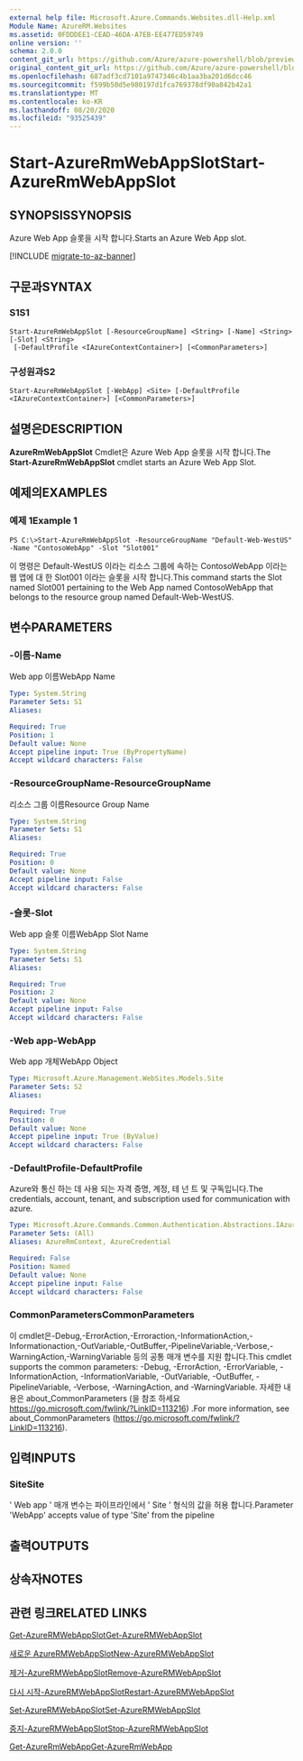 ```yaml
---
external help file: Microsoft.Azure.Commands.Websites.dll-Help.xml
Module Name: AzureRM.Websites
ms.assetid: 0FDDDEE1-CEAD-46DA-A7EB-EE477ED59749
online version: ''
schema: 2.0.0
content_git_url: https://github.com/Azure/azure-powershell/blob/preview/src/ResourceManager/Websites/Commands.Websites/help/Start-AzureRmWebAppSlot.md
original_content_git_url: https://github.com/Azure/azure-powershell/blob/preview/src/ResourceManager/Websites/Commands.Websites/help/Start-AzureRmWebAppSlot.md
ms.openlocfilehash: 687adf3cd7101a9747346c4b1aa3ba201d6dcc46
ms.sourcegitcommit: f599b50d5e980197d1fca769378df90a842b42a1
ms.translationtype: MT
ms.contentlocale: ko-KR
ms.lasthandoff: 08/20/2020
ms.locfileid: "93525439"
---
```

# <span data-ttu-id="21898-101">Start-AzureRmWebAppSlot</span><span class="sxs-lookup"><span data-stu-id="21898-101">Start-AzureRmWebAppSlot</span></span>

## <span data-ttu-id="21898-102">SYNOPSIS</span><span class="sxs-lookup"><span data-stu-id="21898-102">SYNOPSIS</span></span>
<span data-ttu-id="21898-103">Azure Web App 슬롯을 시작 합니다.</span><span class="sxs-lookup"><span data-stu-id="21898-103">Starts an Azure Web App slot.</span></span>

[!INCLUDE [migrate-to-az-banner](../../includes/migrate-to-az-banner.md)]

## <span data-ttu-id="21898-104">구문과</span><span class="sxs-lookup"><span data-stu-id="21898-104">SYNTAX</span></span>

### <span data-ttu-id="21898-105">S1</span><span class="sxs-lookup"><span data-stu-id="21898-105">S1</span></span>
```
Start-AzureRmWebAppSlot [-ResourceGroupName] <String> [-Name] <String> [-Slot] <String>
 [-DefaultProfile <IAzureContextContainer>] [<CommonParameters>]
```

### <span data-ttu-id="21898-106">구성원과</span><span class="sxs-lookup"><span data-stu-id="21898-106">S2</span></span>
```
Start-AzureRmWebAppSlot [-WebApp] <Site> [-DefaultProfile <IAzureContextContainer>] [<CommonParameters>]
```

## <span data-ttu-id="21898-107">설명은</span><span class="sxs-lookup"><span data-stu-id="21898-107">DESCRIPTION</span></span>
<span data-ttu-id="21898-108">**AzureRmWebAppSlot** Cmdlet은 Azure Web App 슬롯을 시작 합니다.</span><span class="sxs-lookup"><span data-stu-id="21898-108">The **Start-AzureRmWebAppSlot** cmdlet starts an Azure Web App Slot.</span></span>

## <span data-ttu-id="21898-109">예제의</span><span class="sxs-lookup"><span data-stu-id="21898-109">EXAMPLES</span></span>

### <span data-ttu-id="21898-110">예제 1</span><span class="sxs-lookup"><span data-stu-id="21898-110">Example 1</span></span>
```
PS C:\>Start-AzureRmWebAppSlot -ResourceGroupName "Default-Web-WestUS" -Name "ContosoWebApp" -Slot "Slot001"
```

<span data-ttu-id="21898-111">이 명령은 Default-WestUS 이라는 리소스 그룹에 속하는 ContosoWebApp 이라는 웹 앱에 대 한 Slot001 이라는 슬롯을 시작 합니다.</span><span class="sxs-lookup"><span data-stu-id="21898-111">This command starts the Slot named Slot001 pertaining to the Web App named ContosoWebApp that belongs to the resource group named Default-Web-WestUS.</span></span>

## <span data-ttu-id="21898-112">변수</span><span class="sxs-lookup"><span data-stu-id="21898-112">PARAMETERS</span></span>

### <span data-ttu-id="21898-113">-이름</span><span class="sxs-lookup"><span data-stu-id="21898-113">-Name</span></span>
<span data-ttu-id="21898-114">Web app 이름</span><span class="sxs-lookup"><span data-stu-id="21898-114">WebApp Name</span></span>

```yaml
Type: System.String
Parameter Sets: S1
Aliases: 

Required: True
Position: 1
Default value: None
Accept pipeline input: True (ByPropertyName)
Accept wildcard characters: False
```

### <span data-ttu-id="21898-115">-ResourceGroupName</span><span class="sxs-lookup"><span data-stu-id="21898-115">-ResourceGroupName</span></span>
<span data-ttu-id="21898-116">리소스 그룹 이름</span><span class="sxs-lookup"><span data-stu-id="21898-116">Resource Group Name</span></span>

```yaml
Type: System.String
Parameter Sets: S1
Aliases: 

Required: True
Position: 0
Default value: None
Accept pipeline input: False
Accept wildcard characters: False
```

### <span data-ttu-id="21898-117">-슬롯</span><span class="sxs-lookup"><span data-stu-id="21898-117">-Slot</span></span>
<span data-ttu-id="21898-118">Web app 슬롯 이름</span><span class="sxs-lookup"><span data-stu-id="21898-118">WebApp Slot Name</span></span>

```yaml
Type: System.String
Parameter Sets: S1
Aliases: 

Required: True
Position: 2
Default value: None
Accept pipeline input: False
Accept wildcard characters: False
```

### <span data-ttu-id="21898-119">-Web app</span><span class="sxs-lookup"><span data-stu-id="21898-119">-WebApp</span></span>
<span data-ttu-id="21898-120">Web app 개체</span><span class="sxs-lookup"><span data-stu-id="21898-120">WebApp Object</span></span>

```yaml
Type: Microsoft.Azure.Management.WebSites.Models.Site
Parameter Sets: S2
Aliases: 

Required: True
Position: 0
Default value: None
Accept pipeline input: True (ByValue)
Accept wildcard characters: False
```

### <span data-ttu-id="21898-121">-DefaultProfile</span><span class="sxs-lookup"><span data-stu-id="21898-121">-DefaultProfile</span></span>
<span data-ttu-id="21898-122">Azure와 통신 하는 데 사용 되는 자격 증명, 계정, 테 넌 트 및 구독입니다.</span><span class="sxs-lookup"><span data-stu-id="21898-122">The credentials, account, tenant, and subscription used for communication with azure.</span></span>

```yaml
Type: Microsoft.Azure.Commands.Common.Authentication.Abstractions.IAzureContextContainer
Parameter Sets: (All)
Aliases: AzureRmContext, AzureCredential

Required: False
Position: Named
Default value: None
Accept pipeline input: False
Accept wildcard characters: False
```

### <span data-ttu-id="21898-123">CommonParameters</span><span class="sxs-lookup"><span data-stu-id="21898-123">CommonParameters</span></span>
<span data-ttu-id="21898-124">이 cmdlet은-Debug,-ErrorAction,-Erroraction,-InformationAction,-Informationaction,-OutVariable,-OutBuffer,-PipelineVariable,-Verbose,-WarningAction,-WarningVariable 등의 공통 매개 변수를 지원 합니다.</span><span class="sxs-lookup"><span data-stu-id="21898-124">This cmdlet supports the common parameters: -Debug, -ErrorAction, -ErrorVariable, -InformationAction, -InformationVariable, -OutVariable, -OutBuffer, -PipelineVariable, -Verbose, -WarningAction, and -WarningVariable.</span></span> <span data-ttu-id="21898-125">자세한 내용은 about_CommonParameters (을 참조 하세요 https://go.microsoft.com/fwlink/?LinkID=113216) .</span><span class="sxs-lookup"><span data-stu-id="21898-125">For more information, see about_CommonParameters (https://go.microsoft.com/fwlink/?LinkID=113216).</span></span>

## <span data-ttu-id="21898-126">입력</span><span class="sxs-lookup"><span data-stu-id="21898-126">INPUTS</span></span>

### <span data-ttu-id="21898-127">Site</span><span class="sxs-lookup"><span data-stu-id="21898-127">Site</span></span>
<span data-ttu-id="21898-128">' Web app ' 매개 변수는 파이프라인에서 ' Site ' 형식의 값을 허용 합니다.</span><span class="sxs-lookup"><span data-stu-id="21898-128">Parameter 'WebApp' accepts value of type 'Site' from the pipeline</span></span>

## <span data-ttu-id="21898-129">출력</span><span class="sxs-lookup"><span data-stu-id="21898-129">OUTPUTS</span></span>

## <span data-ttu-id="21898-130">상속자</span><span class="sxs-lookup"><span data-stu-id="21898-130">NOTES</span></span>

## <span data-ttu-id="21898-131">관련 링크</span><span class="sxs-lookup"><span data-stu-id="21898-131">RELATED LINKS</span></span>

[<span data-ttu-id="21898-132">Get-AzureRMWebAppSlot</span><span class="sxs-lookup"><span data-stu-id="21898-132">Get-AzureRMWebAppSlot</span></span>](./Get-AzureRMWebAppSlot.md)

[<span data-ttu-id="21898-133">새로운 AzureRMWebAppSlot</span><span class="sxs-lookup"><span data-stu-id="21898-133">New-AzureRMWebAppSlot</span></span>](./New-AzureRMWebAppSlot.md)

[<span data-ttu-id="21898-134">제거-AzureRMWebAppSlot</span><span class="sxs-lookup"><span data-stu-id="21898-134">Remove-AzureRMWebAppSlot</span></span>](./Remove-AzureRMWebAppSlot.md)

[<span data-ttu-id="21898-135">다시 시작-AzureRMWebAppSlot</span><span class="sxs-lookup"><span data-stu-id="21898-135">Restart-AzureRMWebAppSlot</span></span>](./Restart-AzureRMWebAppSlot.md)

[<span data-ttu-id="21898-136">Set-AzureRMWebAppSlot</span><span class="sxs-lookup"><span data-stu-id="21898-136">Set-AzureRMWebAppSlot</span></span>](./Set-AzureRMWebAppSlot.md)

[<span data-ttu-id="21898-137">중지-AzureRMWebAppSlot</span><span class="sxs-lookup"><span data-stu-id="21898-137">Stop-AzureRMWebAppSlot</span></span>](./Stop-AzureRMWebAppSlot.md)

[<span data-ttu-id="21898-138">Get-AzureRmWebApp</span><span class="sxs-lookup"><span data-stu-id="21898-138">Get-AzureRmWebApp</span></span>](./Get-AzureRmWebApp.md)

